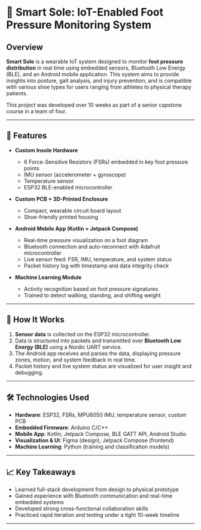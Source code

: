 # 👟 Smart Sole: IoT-Enabled Foot Pressure Monitoring System

## Overview

**Smart Sole** is a wearable IoT system designed to monitor **foot pressure distribution** in real time using embedded sensors, Bluetooth Low Energy (BLE), and an Android mobile application. This system aims to provide insights into posture, gait analysis, and injury prevention, and is compatible with various shoe types for users ranging from athletes to physical therapy patients.

This project was developed over 10 weeks as part of a senior capstone course in a team of four.

---

## 🔧 Features

- **Custom Insole Hardware**
  - 6 Force-Sensitive Resistors (FSRs) embedded in key foot pressure points
  - IMU sensor (accelerometer + gyroscope)
  - Temperature sensor
  - ESP32 BLE-enabled microcontroller

- **Custom PCB + 3D-Printed Enclosure**
  - Compact, wearable circuit board layout
  - Shoe-friendly printed housing

- **Android Mobile App (Kotlin + Jetpack Compose)**
  - Real-time pressure visualization on a foot diagram
  - Bluetooth connection and auto-reconnect with Adafruit microcontroller
  - Live sensor feed: FSR, IMU, temperature, and system status
  - Packet history log with timestamp and data integrity check

- **Machine Learning Module**
  - Activity recognition based on foot pressure signatures
  - Trained to detect walking, standing, and shifting weight
---

## 📡 How It Works

1. **Sensor data** is collected on the ESP32 microcontroller.
2. Data is structured into packets and transmitted over **Bluetooth Low Energy (BLE)** using a Nordic UART service.
3. The Android app receives and parses the data, displaying pressure zones, motion, and system feedback in real time.
4. Packet history and live system status are visualized for user insight and debugging.

---

## 🛠 Technologies Used

- **Hardware**: ESP32, FSRs, MPU6050 IMU, temperature sensor, custom PCB
- **Embedded Firmware**: Arduino C/C++
- **Mobile App**: Kotlin, Jetpack Compose, BLE GATT API, Android Studio
- **Visualization & UI**: Figma (design), Jetpack Compose (frontend)
- **Machine Learning**: Python (training and classification models)

---


## 📈 Key Takeaways

- Learned full-stack development from design to physical prototype
- Gained experience with Bluetooth communication and real-time embedded systems
- Developed strong cross-functional collaboration skills
- Practiced rapid iteration and testing under a tight 10-week timeline

---



